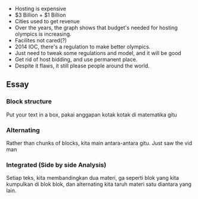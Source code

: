- Hosting is expensive
- $3 Billion + $1 Billion
- Cities used to get revenue
- Over the years, the graph shows that budget's needed for hosting olympics is increasing.
- Facilites not cared(?)
- 2014 IOC, there's a regulation to make better olympics.
- Just need to tweak some regulations and model, and it will be good
- Get rid of host bidding, and use permanent place.
- Despite it flaws, it still please people around the world.


## Essay
### Block structure
Put your text in a box, pakai anggapan kotak kotak di matematika gitu

### Alternating
Rather than chunks of blocks, kita main antara-antara gitu. Just saw the vid man


### Integrated (Side by side Analysis)
Setiap teks, kita membandingkan dua materi, ga seperti blok yang kita kumpulkan di blok blok, dan alternating kita taruh materi satu diantara yang lain.
